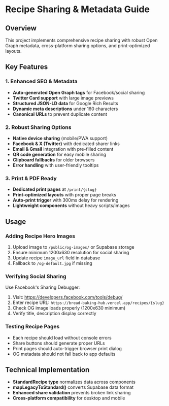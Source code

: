 # Recipe Sharing & Metadata Guide

## Overview
This project implements comprehensive recipe sharing with robust Open Graph metadata, cross-platform sharing options, and print-optimized layouts.

## Key Features

### 1. Enhanced SEO & Metadata
- **Auto-generated Open Graph tags** for Facebook/social sharing
- **Twitter Card support** with large image previews  
- **Structured JSON-LD data** for Google Rich Results
- **Dynamic meta descriptions** under 160 characters
- **Canonical URLs** to prevent duplicate content

### 2. Robust Sharing Options
- **Native device sharing** (mobile/PWA support)
- **Facebook & X (Twitter)** with dedicated sharer links
- **Email & Gmail** integration with pre-filled content
- **QR code generation** for easy mobile sharing
- **Clipboard fallbacks** for older browsers
- **Error handling** with user-friendly tooltips

### 3. Print & PDF Ready
- **Dedicated print pages** at `/print/{slug}`
- **Print-optimized layouts** with proper page breaks
- **Auto-print trigger** with 300ms delay for rendering
- **Lightweight components** without heavy scripts/images

## Usage

### Adding Recipe Hero Images
1. Upload image to `/public/og-images/` or Supabase storage
2. Ensure minimum 1200x630 resolution for social sharing
3. Update recipe `image_url` field in database
4. Fallback to `/og-default.jpg` if missing

### Verifying Social Sharing
Use Facebook's Sharing Debugger:
1. Visit: https://developers.facebook.com/tools/debug/
2. Enter recipe URL: `https://bread-baking-hub.vercel.app/recipes/{slug}`
3. Check OG image loads properly (1200x630 minimum)
4. Verify title, description display correctly

### Testing Recipe Pages
- Each recipe should load without console errors
- Share buttons should generate proper URLs
- Print pages should auto-trigger browser print dialog
- OG metadata should not fall back to app defaults

## Technical Implementation
- **StandardRecipe type** normalizes data across components
- **mapLegacyToStandard()** converts Supabase data format
- **Enhanced share validation** prevents broken link sharing
- **Cross-platform compatibility** for desktop and mobile